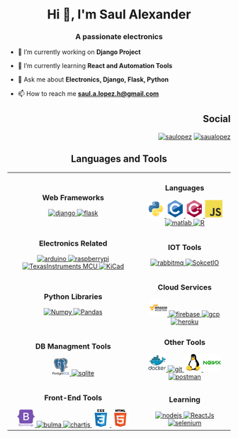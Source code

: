 <h1 align="center">Hi 👋, I'm Saul Alexander</h1>
<h3 align="center">A passionate electronics</h3>

- 🔭 I’m currently working on **Django Project**

- 🌱 I’m currently learning **React and Automation Tools**

- 💬 Ask me about **Electronics, Django, Flask, Python**

- 📫 How to reach me **saul.a.lopez.h@gmail.com**

<h2 align="right">Social</h2> 
<p align="right">
<a href="https://twitter.com/saulopez" target="blank"><img align="center" src="https://raw.githubusercontent.com/rahuldkjain/github-profile-readme-generator/master/src/images/icons/Social/twitter.svg" alt="saulopez" height="30" width="40" /></a>
<a href="https://linkedin.com/in/saualopez" target="blank"><img align="center" src="https://raw.githubusercontent.com/rahuldkjain/github-profile-readme-generator/master/src/images/icons/Social/linked-in-alt.svg" alt="saualopez" height="30" width="40" /></a>
</p>




<h2 align="center"> Languages and Tools </h2> 

<table align="center" border="0">
    <tr>
        <td align="center">
            <h3>Web Frameworks</h3>
            <a href="https://www.djangoproject.com/" target="_blank" rel="noreferrer"> 
                <img src="https://cdn.jsdelivr.net/gh/devicons/devicon/icons/django/django-plain.svg" alt="django" width="40" height="40"/> 
            </a>
            <a href="https://flask.palletsprojects.com/" target="_blank" rel="noreferrer"> 
                <img src="https://www.vectorlogo.zone/logos/pocoo_flask/pocoo_flask-icon.svg" alt="flask" width="40" height="40"/> 
            </a>
        </td>
        <td align="center">
            <h3>Languages</h3>
            <a href="https://www.python.org" target="_blank" rel="noreferrer">
                <img src="https://raw.githubusercontent.com/devicons/devicon/master/icons/python/python-original.svg" alt="python" width="40" height="40"/> 
            </a>
            <a href="https://www.cprogramming.com/" target="_blank" rel="noreferrer">
                <img src="https://raw.githubusercontent.com/devicons/devicon/master/icons/c/c-original.svg" alt="c" width="40" height="40"/> 
            </a>
            <a href="https://www.w3schools.com/cpp/" target="_blank" rel="noreferrer"> 
                <img src="https://raw.githubusercontent.com/devicons/devicon/master/icons/cplusplus/cplusplus-original.svg" alt="cplusplus" width="40" height="40"/> 
            </a>
            <a href="https://developer.mozilla.org/en-US/docs/Web/JavaScript" target="_blank" rel="noreferrer"> 
                <img src="https://raw.githubusercontent.com/devicons/devicon/master/icons/javascript/javascript-original.svg" alt="javascript" width="40" height="40"/> 
            </a>
            <a href="https://www.mathworks.com/" target="_blank" rel="noreferrer"> 
                <img src="https://upload.wikimedia.org/wikipedia/commons/2/21/Matlab_Logo.png" alt="matlab" width="40" height="40"/> 
            </a>
            <a href="https://www.r-project.org/" target="_blank" rel="noreferrer"> 
                <img src="https://cdn.jsdelivr.net/gh/devicons/devicon/icons/r/r-original.svg" alt="R" width="40" height="40"/> 
            </a>
        </td>
    </tr>
    <tr>
        <td align="center">
            <h3>Electronics Related</h3>
            <a href="https://www.arduino.cc/" target="_blank" rel="noreferrer"> 
                <img src="https://cdn.worldvectorlogo.com/logos/arduino-1.svg" alt="arduino" width="40" height="40"/> 
            </a>
            <a href="https://www.raspberrypi.org/" target="_blank" rel="noreferrer"> 
                <img src="https://cdn.jsdelivr.net/gh/devicons/devicon/icons/raspberrypi/raspberrypi-original.svg" alt="raspberrypi" width="40" height="40"/> 
            </a>
            <a href="https://www.ti.com/tool/SW-TM4C" target="_blank" rel="noreferrer"> 
                <img src="https://cdn.jsdelivr.net/gh/devicons/devicon/icons/embeddedc/embeddedc-plain-wordmark.svg" alt="TexasInstruments MCU" width="40" height="40"/> 
            </a>
            <a href="https://www.kicad.org/" target="_blank" rel="noreferrer"> 
                <img src="https://upload.wikimedia.org/wikipedia/commons/5/59/KiCad-Logo.svg" alt="KiCad" width="70" height="40"/> 
            </a>
        </td>
        <td align="center">
            <h3>IOT Tools</h3>
            <a href="https://www.rabbitmq.com" target="_blank" rel="noreferrer"> 
                <img src="https://www.vectorlogo.zone/logos/rabbitmq/rabbitmq-icon.svg" alt="rabbitmq" width="40" height="40"/> 
            </a>
            <a href="https://socket.io/" target="_blank" rel="noreferrer"> 
                <img src="https://cdn.jsdelivr.net/gh/devicons/devicon/icons/socketio/socketio-original-wordmark.svg" alt="SokcetIO" width="70" height="40"/> 
            </a>
        </td>
    </tr>
    <tr>
        <td align="center">
            <h3>Python Libraries</h3>
            <a href="https://numpy.org/" target="_blank" rel="noreferrer"> 
                <img src="https://cdn.jsdelivr.net/gh/devicons/devicon/icons/numpy/numpy-original-wordmark.svg" alt="Numpy" width="60" height="60"/> 
            </a>
            <a href="https://pandas.pydata.org/" target="_blank" rel="noreferrer"> 
                <img src="https://cdn.jsdelivr.net/gh/devicons/devicon/icons/pandas/pandas-original-wordmark.svg" alt="Pandas" width="60" height="60"/>
            </a>
        </td>
        <td align="center">
            <h3>Cloud Services</h3>
            <a href="https://aws.amazon.com" target="_blank" rel="noreferrer"> 
                <img src="https://raw.githubusercontent.com/devicons/devicon/master/icons/amazonwebservices/amazonwebservices-original-wordmark.svg" alt="aws" width="40" height="40"/> 
            </a>
            <a href="https://firebase.google.com/" target="_blank" rel="noreferrer"> 
                <img src="https://www.vectorlogo.zone/logos/firebase/firebase-icon.svg" alt="firebase" width="40" height="40"/> 
            </a>
            <a href="https://cloud.google.com" target="_blank" rel="noreferrer"> 
                <img src="https://www.vectorlogo.zone/logos/google_cloud/google_cloud-icon.svg" alt="gcp" width="40" height="40"/> 
            </a>
            <a href="https://heroku.com" target="_blank" rel="noreferrer"> 
                <img src="https://www.vectorlogo.zone/logos/heroku/heroku-icon.svg" alt="heroku" width="40" height="40"/> 
            </a>
        </td>
    </tr>
    <tr>
        <td align="center">
            <h3>DB Managment Tools</h3>
            <a href="https://www.postgresql.org" target="_blank" rel="noreferrer"> 
                <img src="https://raw.githubusercontent.com/devicons/devicon/master/icons/postgresql/postgresql-original-wordmark.svg" alt="postgresql" width="40" height="40"/> 
            </a>
            <a href="https://www.sqlite.org/" target="_blank" rel="noreferrer"> 
                <img src="https://www.vectorlogo.zone/logos/sqlite/sqlite-icon.svg" alt="sqlite" width="40" height="40"/> 
            </a>
        </td>
        <td align="center">
            <h3>Other Tools</h3>
            <a href="https://www.docker.com/" target="_blank" rel="noreferrer"> 
                <img src="https://raw.githubusercontent.com/devicons/devicon/master/icons/docker/docker-original-wordmark.svg" alt="docker" width="40" height="40"/> 
            </a>
            <a href="https://git-scm.com/" target="_blank" rel="noreferrer"> 
                <img src="https://www.vectorlogo.zone/logos/git-scm/git-scm-icon.svg" alt="git" width="40" height="40"/> 
            </a>
            <a href="https://www.linux.org/" target="_blank" rel="noreferrer"> 
                <img src="https://raw.githubusercontent.com/devicons/devicon/master/icons/linux/linux-original.svg" alt="linux" width="40" height="40"/> 
            </a>
            <a href="https://www.nginx.com" target="_blank" rel="noreferrer"> 
                <img src="https://raw.githubusercontent.com/devicons/devicon/master/icons/nginx/nginx-original.svg" alt="nginx" width="40" height="40"/> 
            </a>
            <a href="https://postman.com" target="_blank" rel="noreferrer"> 
                <img src="https://www.vectorlogo.zone/logos/getpostman/getpostman-icon.svg" alt="postman" width="40" height="40"/> 
            </a>
        </td>
    </tr>
    <tr>
        <td align="center">
            <h3>Front-End Tools</h3>
            <a href="https://getbootstrap.com" target="_blank" rel="noreferrer"> 
                <img src="https://raw.githubusercontent.com/devicons/devicon/master/icons/bootstrap/bootstrap-plain-wordmark.svg" alt="bootstrap" width="40" height="40"/> 
            </a> <a href="https://bulma.io/" target="_blank" rel="noreferrer"> 
                <img src="https://raw.githubusercontent.com/gilbarbara/logos/804dc257b59e144eaca5bc6ffd16949752c6f789/logos/bulma.svg" alt="bulma" width="40" height="40"/> 
            </a>  <a href="https://www.chartjs.org" target="_blank" rel="noreferrer"> 
                <img src="https://www.chartjs.org/media/logo-title.svg" alt="chartjs" width="40" height="40"/> 
            </a>  
            <a href="https://www.w3schools.com/css/" target="_blank" rel="noreferrer"> 
                <img src="https://raw.githubusercontent.com/devicons/devicon/master/icons/css3/css3-original-wordmark.svg" alt="css3" width="40" height="40"/> 
            </a>    
            <a href="https://www.w3.org/html/" target="_blank" rel="noreferrer"> 
                <img src="https://raw.githubusercontent.com/devicons/devicon/master/icons/html5/html5-original-wordmark.svg" alt="html5" width="40" height="40"/> 
            </a>      
        </td>
        <td align="center">
            <h3>Learning</h3>
            <a href="https://nodejs.org" target="_blank" rel="noreferrer"> 
                <img src="https://cdn.jsdelivr.net/gh/devicons/devicon/icons/nodejs/nodejs-original-wordmark.svg" alt="nodejs" width="60" height="60"/> 
            </a>
            <a href="https://reactjs.org" target="_blank" rel="noreferrer"> 
                <img src="https://cdn.jsdelivr.net/gh/devicons/devicon/icons/react/react-original-wordmark.svg" alt="ReactJs" width="60" height="60"/> 
            </a>
            <a href="https://www.selenium.dev" target="_blank" rel="noreferrer"> 
            <img src="https://raw.githubusercontent.com/detain/svg-logos/780f25886640cef088af994181646db2f6b1a3f8/svg/selenium-logo.svg" alt="selenium" width="40" height="40"/>
            </a>
        </td>
    </tr>
</table>

          
          

